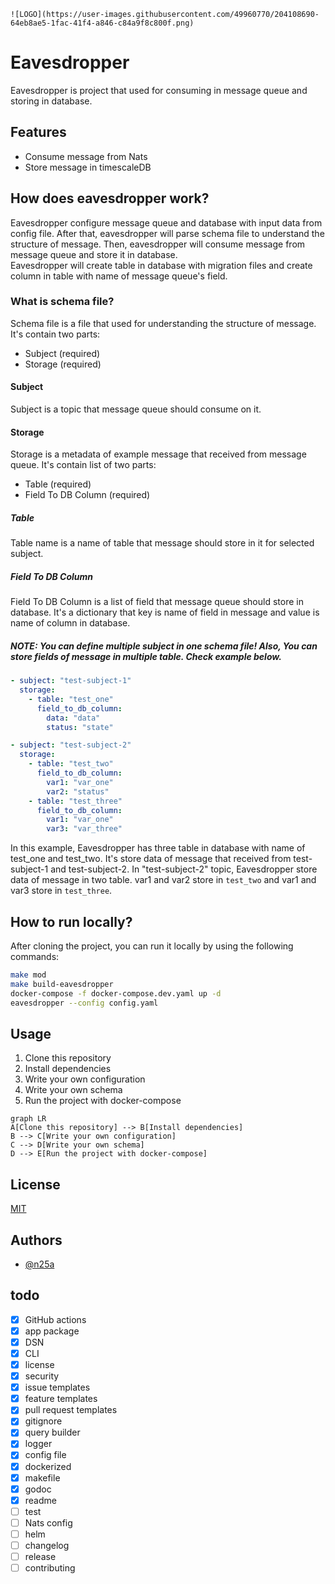    ![LOGO](https://user-images.githubusercontent.com/49960770/204108690-64eb8ae5-1fac-41f4-a846-c84a9f8c800f.png)

# Eavesdropper
Eavesdropper is project that used for consuming in message queue and storing in database.


## Features
- Consume message from Nats
- Store message in timescaleDB


## How does eavesdropper work?
Eavesdropper configure message queue and database with input data from config file.
After that, eavesdropper will parse schema file to understand the structure of message.
Then, eavesdropper will consume message from message queue and store it in database.  
Eavesdropper will create table in database with migration files and create column in table with name of message queue's field.


### What is schema file?
Schema file is a file that used for understanding the structure of message. It's contain two parts:
- Subject (required)
- Storage (required)


#### Subject
Subject is a topic that message queue should consume on it.

#### Storage
Storage is a metadata of example message that received from message queue. It's contain list of two parts:
- Table (required)
- Field To DB Column (required)

##### Table
Table name is a name of table that message should store in it for selected subject.

##### Field To DB Column
Field To DB Column is a list of field that message queue should store in database. It's a dictionary that key is 
name of field in message and value is name of column in database.

##### NOTE: You can define multiple subject in one schema file! Also, You can store fields of message in multiple table. Check example below.
````yaml
- subject: "test-subject-1"
  storage:
    - table: "test_one"
      field_to_db_column:
        data: "data"
        status: "state"

- subject: "test-subject-2"
  storage:
    - table: "test_two"
      field_to_db_column:
        var1: "var_one"
        var2: "status"
    - table: "test_three"
      field_to_db_column:
        var1: "var_one"
        var3: "var_three"
````
In this example, Eavesdropper has three table in database with name of test_one and test_two. It's store data of message that received from test-subject-1 and test-subject-2.
In "test-subject-2" topic, Eavesdropper store data of message in two table. var1 and var2 store in `test_two` and
var1 and var3 store in `test_three`. 


## How to run locally?
After cloning the project, you can run it locally by using the following commands:

```bash
make mod
make build-eavesdropper
docker-compose -f docker-compose.dev.yaml up -d
eavesdropper --config config.yaml
```


## Usage
1) Clone this repository
2) Install dependencies
3) Write your own configuration
4) Write your own schema
5) Run the project with docker-compose

```mermaid
graph LR
A[Clone this repository] --> B[Install dependencies]
B --> C[Write your own configuration]
C --> D[Write your own schema]
D --> E[Run the project with docker-compose]
```

## License

[MIT](https://choosealicense.com/licenses/mit/)


## Authors

- [@n25a](https://www.github.com/n25a)


## todo
* [X] GitHub actions
* [X] app package
* [X] DSN
* [X] CLI
* [X] license
* [X] security
* [X] issue templates
* [X] feature templates
* [X] pull request templates
* [X] gitignore
* [X] query builder
* [X] logger
* [X] config file
* [X] dockerized
* [X] makefile
* [X] godoc
* [X] readme
* [ ] test
* [ ] Nats config
* [ ] helm
* [ ] changelog
* [ ] release
* [ ] contributing
